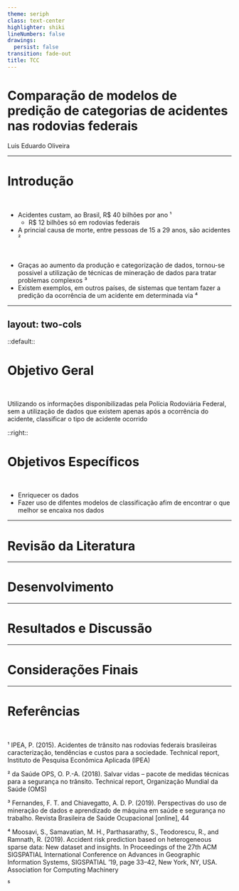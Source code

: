 ```yaml
---
theme: seriph
class: text-center
highlighter: shiki
lineNumbers: false
drawings:
  persist: false
transition: fade-out
title: TCC
---
```


# Comparação de modelos de predição de categorias de acidentes nas rodovias federais

Luis Eduardo Oliveira

---

# Introdução

<br>

- Acidentes custam, ao Brasil, R$ 40 bilhões por ano ¹
  - R$ 12 bilhões só em rodovias federais
- A princial causa de morte, entre pessoas de 15 a 29 anos, são acidentes ²

<br>

- Graças ao aumento da produção e categorização de dados, tornou-se possivel a utilização de técnicas de mineração de dados para tratar problemas complexos ³
- Existem exemplos, em outros países, de sistemas que tentam fazer a predição da ocorrência de um acidente em determinada via ⁴

---
layout: two-cols
---

::default::

# Objetivo Geral

<br>

Utilizando os informações disponibilizadas pela Polícia Rodoviária Federal, sem a utilização de dados que existem apenas após a ocorrência do acidente, classificar o tipo de acidente ocorrido

::right::

# Objetivos Específicos

<br>

- Enriquecer os dados
- Fazer uso de difentes modelos de classificação afim de encontrar o que melhor se encaixa nos dados
---

# Revisão da Literatura

---

# Desenvolvimento

---

# Resultados e Discussão

---

# Considerações Finais

---

# Referências

<br>

¹ IPEA, P. (2015). Acidentes de trânsito nas rodovias federais brasileiras caracterização,
tendências e custos para a sociedade. Technical report, Instituto de Pesquisa
Econômica Aplicada (IPEA)

² da Saúde OPS, O. P.-A. (2018). Salvar vidas – pacote de medidas técnicas para a
segurança no trânsito. Technical report, Organização Mundial da Saúde (OMS)

³ Fernandes, F. T. and Chiavegatto, A. D. P. (2019). Perspectivas do uso de mineração de
dados e aprendizado de máquina em saúde e segurança no trabalho. Revista Brasileira
de Saúde Ocupacional [online], 44

⁴ Moosavi, S., Samavatian, M. H., Parthasarathy, S., Teodorescu, R., and Ramnath, R.
(2019). Accident risk prediction based on heterogeneous sparse data: New dataset and
insights. In Proceedings of the 27th ACM SIGSPATIAL International Conference on
Advances in Geographic Information Systems, SIGSPATIAL ’19, page 33–42, New
York, NY, USA. Association for Computing Machinery

⁵